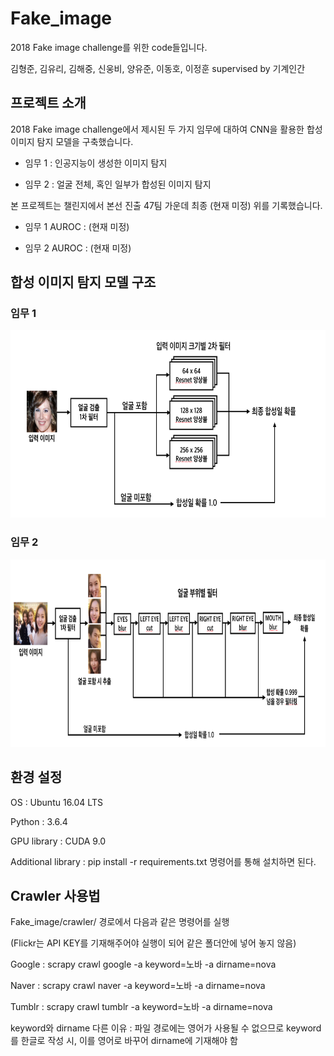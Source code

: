 # Fake_image

2018 Fake image challenge를 위한 code들입니다.

김형준, 김유리, 김해중, 신웅비, 양유준, 이동호, 이정훈 supervised by 기계인간


프로젝트 소개
----------

2018 Fake image challenge에서 제시된 두 가지 임무에 대하여 CNN을 활용한 합성 이미지 탐지 모델을 구축했습니다.
  
* 임무 1 : 인공지능이 생성한 이미지 탐지
  
* 임무 2 : 얼굴 전체, 혹인 일부가 합성된 이미지 탐지
  
본 프로젝트는 챌린지에서 본선 진출 47팀 가운데 최종 (현재 미정) 위를 기록했습니다.

* 임무 1 AUROC : (현재 미정)
  
* 임무 2 AUROC : (현재 미정)



합성 이미지 탐지 모델 구조
--------------------

### 임무 1

<img src="./mission1_model.png" width="700" height="300"></img>

### 임무 2

<img src="./mission2_model.png" width="800" height="300"></img>


환경 설정
-------
OS : Ubuntu 16.04 LTS

Python : 3.6.4

GPU library : CUDA 9.0

Additional library : pip install -r requirements.txt 명령어를 통해 설치하면 된다.

Crawler 사용법
------------
Fake_image/crawler/ 경로에서 다음과 같은 명령어를 실행

(Flickr는 API KEY를 기재해주어야 실행이 되어 같은 폴더안에 넣어 놓지 않음)

Google : scrapy crawl google -a keyword=노바 -a dirname=nova

Naver : scrapy crawl naver -a keyword=노바 -a dirname=nova

Tumblr : scrapy crawl tumblr -a keyword=노바 -a dirname=nova

keyword와 dirname 다른 이유 : 파일 경로에는 영어가 사용될 수 없으므로 keyword를 한글로 작성 시, 이를 영어로 바꾸어 dirname에 기재해야 함


